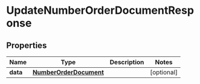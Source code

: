 # UpdateNumberOrderDocumentResponse

## Properties
Name | Type | Description | Notes
------------ | ------------- | ------------- | -------------
**data** | [**NumberOrderDocument**](NumberOrderDocument.md) |  |  [optional]
